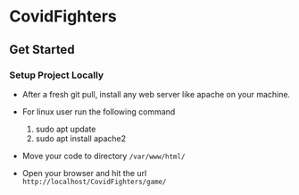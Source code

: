 # CovidFighters
## Get Started

### Setup Project Locally

* After a fresh git pull, install any web server like apache on your machine.

* For linux user run the following command

  1.  sudo apt update
  2. sudo apt install apache2

* Move your code to directory `/var/www/html/`

* Open your browser and hit the url `http://localhost/CovidFighters/game/`
